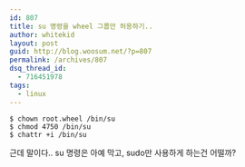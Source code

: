 ```yaml
---
id: 807
title: su 명령을 wheel 그룹만 허용하기..
author: whitekid
layout: post
guid: http://blog.woosum.net/?p=807
permalink: /archives/807
dsq_thread_id:
  - 716451978
tags:
  - linux
---
```

    $ chown root.wheel /bin/su
    $ chmod 4750 /bin/su
    $ chattr +i /bin/su

근데 말이다.. su 명령은 아예 막고, sudo만 사용하게 하는건 어떨까?